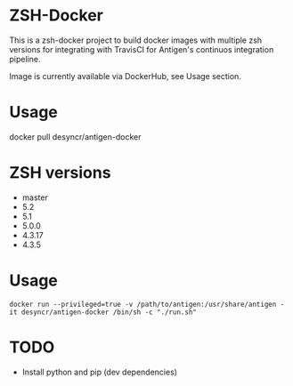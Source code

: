 # ZSH-Docker

This is a zsh-docker project to build docker images with multiple zsh versions
for integrating with TravisCI for Antigen's continuos integration pipeline.

Image is currently available via DockerHub, see Usage section.

# Usage

  docker pull desyncr/antigen-docker

# ZSH versions
  - master
  - 5.2
  - 5.1
  - 5.0.0
  - 4.3.17
  - 4.3.5

# Usage

    docker run --privileged=true -v /path/to/antigen:/usr/share/antigen -it desyncr/antigen-docker /bin/sh -c "./run.sh"

# TODO

  - Install python and pip (dev dependencies)

